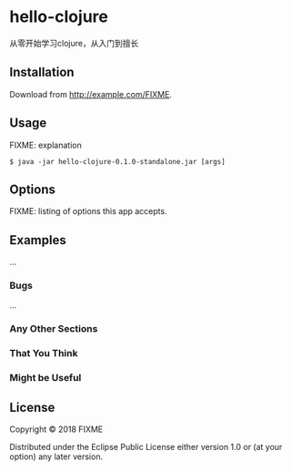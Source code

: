 # hello-clojure

从零开始学习clojure，从入门到擅长

## Installation

Download from http://example.com/FIXME.

## Usage

FIXME: explanation

    $ java -jar hello-clojure-0.1.0-standalone.jar [args]

## Options

FIXME: listing of options this app accepts.

## Examples

...

### Bugs

...

### Any Other Sections
### That You Think
### Might be Useful

## License

Copyright © 2018 FIXME

Distributed under the Eclipse Public License either version 1.0 or (at
your option) any later version.
